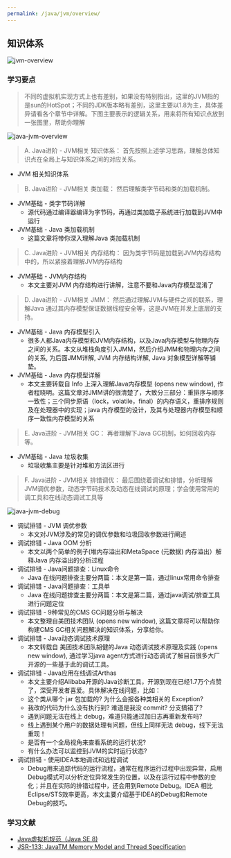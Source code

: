 ```yaml
---
permalink: /java/jvm/overview/
---
```


## 知识体系

![jvm-overview](https://caohonghua.github.io/java-worker/assets/images/java/jvm/overview/jvm-overview.png)

### 学习要点

> 不同的虚拟机实现方式上也有差别，如果没有特别指出，这里的JVM指的是sun的HotSpot；不同的JDK版本略有差别，这里主要以1.8为主，具体差异请看各个章节中详解。下图主要表示的逻辑关系，用来将所有知识点放到一张图里，帮助你理解

![java-jvm-overview](https://caohonghua.github.io/java-worker/assets/images/java/jvm/overview/java-jvm-overview.png)

> A. Java进阶 - JVM相关 知识体系： 首先按照上述学习思路，理解总体知识点在全局上与知识体系之间的对应关系。

* JVM 相关知识体系

> B. Java进阶 - JVM相关 类加载： 然后理解类字节码和类的加载机制。

* JVM基础 - 类字节码详解
    * 源代码通过编译器编译为字节码，再通过类加载子系统进行加载到JVM中运行
* JVM基础 - Java 类加载机制
    * 这篇文章将带你深入理解Java 类加载机制

> C. Java进阶 - JVM相关 内存结构： 因为类字节码是加载到JVM内存结构中的，所以紧接着理解JVM内存结构

* JVM基础 - JVM内存结构
    * 本文主要对JVM 内存结构进行讲解，注意不要和Java内存模型混淆了

> D. Java进阶 - JVM相关 JMM： 然后通过理解JVM与硬件之间的联系，理解Java 通过其内存模型保证数据线程安全等，这是JVM在并发上底层的支持。

* JVM基础 - Java 内存模型引入
    * 很多人都Java内存模型和JVM内存结构，以及Java内存模型与物理内存之间的关系。本文从堆栈角度引入JMM，然后介绍JMM和物理内存之间的关系, 为后面JMM详解, JVM 内存结构详解, Java 对象模型详解等铺垫。
* JVM基础 - Java 内存模型详解
    * 本文主要转载自 Info 上深入理解Java内存模型  (opens new window), 作者程晓明。这篇文章对JMM讲的很清楚了，大致分三部分：重排序与顺序一致性；三个同步原语（lock，volatile，final）的内存语义，重排序规则及在处理器中的实现；java 内存模型的设计，及其与处理器内存模型和顺序一致性内存模型的关系

> E. Java进阶 - JVM相关 GC： 再者理解下Java GC机制，如何回收内存等。

* JVM基础 - Java 垃圾收集
    * 垃圾收集主要是针对堆和方法区进行

> F. Java进阶 - JVM相关 排错调优： 最后围绕着调试和排错，分析理解JVM调优参数，动态字节码技术及动态在线调试的原理；学会使用常用的调工具和在线动态调试工具等

![java-jvm-debug](https://caohonghua.github.io/java-worker/assets/images/java/jvm/overview/java-jvm-debug.png)

* 调试排错 - JVM 调优参数
    * 本文对JVM涉及的常见的调优参数和垃圾回收参数进行阐述
* 调试排错 - Java OOM 分析
    * 本文以两个简单的例子(堆内存溢出和MetaSpace (元数据) 内存溢出）解释Java 内存溢出的分析过程
* 调试排错 - Java问题排查：Linux命令
    * Java 在线问题排查主要分两篇：本文是第一篇，通过linux常用命令排查
* 调试排错 - Java问题排查：工具单
    * Java 在线问题排查主要分两篇：本文是第二篇，通过java调试/排查工具进行问题定位
* 调试排错 - 9种常见的CMS GC问题分析与解决
    * 本文整理自美团技术团队 (opens new window), 这篇文章将可以帮助你构建CMS GC相关问题解决的知识体系，分享给你。
* 调试排错 - Java动态调试技术原理
    * 本文转载自 美团技术团队胡健的Java 动态调试技术原理及实践 (opens new window), 通过学习java agent方式进行动态调试了解目前很多大厂开源的一些基于此的调试工具。
* 调试排错 - Java应用在线调试Arthas
    * 本文主要介绍Alibaba开源的Java诊断工具，开源到现在已经1.7万个点赞了，深受开发者喜爱。具体解决在线问题，比如：
    * 这个类从哪个 jar 包加载的? 为什么会报各种类相关的 Exception?
    * 我改的代码为什么没有执行到? 难道是我没 commit? 分支搞错了?
    * 遇到问题无法在线上 debug，难道只能通过加日志再重新发布吗?
    * 线上遇到某个用户的数据处理有问题，但线上同样无法 debug，线下无法重现！
    * 是否有一个全局视角来查看系统的运行状况?
    * 有什么办法可以监控到JVM的实时运行状态?
* 调试排错 - 使用IDEA本地调试和远程调试
    * Debug用来追踪代码的运行流程，通常在程序运行过程中出现异常，启用Debug模式可以分析定位异常发生的位置，以及在运行过程中参数的变化；并且在实际的排错过程中，还会用到Remote Debug。IDEA 相比 Eclipse/STS效率更高，本文主要介绍基于IDEA的Debug和Remote Debug的技巧。

### 学习文献

* [Java虚拟机规范（Java SE 8)](https://docs.oracle.com/javase/specs/jvms/se8/html/jvms-2.html#jvms-2.5)
* [JSR-133: JavaTM Memory Model and Thread Specification](http://www.cs.umd.edu/~pugh/java/memoryModel/jsr133.pdf)